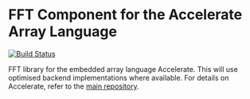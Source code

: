 FFT Component for the Accelerate Array Language
===============================================

[![Build Status](https://travis-ci.org/tmcdonell/accelerate-fft.svg?branch=master)](https://travis-ci.org/tmcdonell/accelerate-fft)

FFT library for the embedded array language Accelerate. This will use optimised
backend implementations where available. For details on Accelerate, refer to the
[main repository][GitHub].

  [GitHub]: https://github.com/AccelerateHS/accelerate

